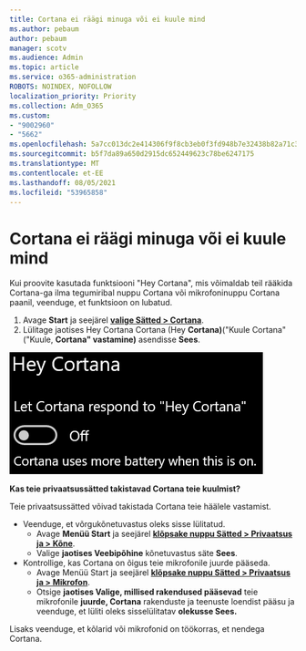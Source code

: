 ```yaml
---
title: Cortana ei räägi minuga või ei kuule mind
ms.author: pebaum
author: pebaum
manager: scotv
ms.audience: Admin
ms.topic: article
ms.service: o365-administration
ROBOTS: NOINDEX, NOFOLLOW
localization_priority: Priority
ms.collection: Adm_O365
ms.custom:
- "9002960"
- "5662"
ms.openlocfilehash: 5a7cc013dc2e414306f9f8cb3eb0f3fd948b7e32438b82a71c31219b65a180e4
ms.sourcegitcommit: b5f7da89a650d2915dc652449623c78be6247175
ms.translationtype: MT
ms.contentlocale: et-EE
ms.lasthandoff: 08/05/2021
ms.locfileid: "53965858"
---
```

# <a name="cortana-doesnt-talk-to-me-or-cant-hear-me"></a>Cortana ei räägi minuga või ei kuule mind

Kui proovite kasutada funktsiooni "Hey Cortana", mis võimaldab teil rääkida Cortana-ga ilma tegumiribal nuppu Cortana või mikrofoninuppu Cortana paanil, veenduge, et funktsioon on lubatud.

1. Avage **Start** ja seejärel **[valige Sätted > Cortana](ms-settings:cortana?activationSource=GetHelp)**.
2. Lülitage jaotises Hey Cortana Cortana (Hey **Cortana)**("Kuule Cortana" ("Kuule, **Cortana" vastamine)** asendisse **Sees**.

![Hey Cortana](media/hey-cortana.png)

**Kas teie privaatsussätted takistavad Cortana teie kuulmist?**

Teie privaatsussätted võivad takistada Cortana teie häälele vastamist.
- Veenduge, et võrgukõnetuvastus oleks sisse lülitatud.
    - Avage **Menüü Start** ja seejärel **[klõpsake nuppu Sätted > Privaatsus ja > Kõne](ms-settings:privacy-speech?activationSource=GetHelp)**.
    - Valige **jaotises Veebipõhine** kõnetuvastus säte **Sees**.
- Kontrollige, kas Cortana on õigus teie mikrofonile juurde pääseda. 
    - Avage Menüü Start ja seejärel **[klõpsake nuppu Sätted > Privaatsus ja > Mikrofon](ms-settings:privacy-microphone?activationSource=GetHelp)**.
    - Otsige **jaotises Valige, millised rakendused pääsevad** teie mikrofonile **juurde, Cortana** rakenduste ja teenuste loendist pääsu ja veenduge, et lüliti oleks sisselülitatav **olekusse Sees.**

Lisaks veenduge, et kõlarid või mikrofonid on töökorras, et nendega Cortana.
